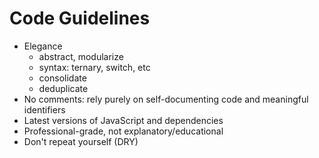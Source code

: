# Code Guidelines
- Elegance
  - abstract, modularize
  - syntax: ternary, switch, etc
  - consolidate
  - deduplicate
- No comments: rely purely on self-documenting code and meaningful identifiers
- Latest versions of JavaScript and dependencies
- Professional-grade, not explanatory/educational
- Don't repeat yourself (DRY)
